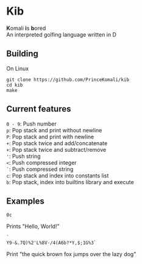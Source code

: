 # Kib
**K**omali **i**s **b**ored  
An interpreted golfing language written in D

## Building
On Linux 
```
git clone https://github.com/PrinceKomali/kib
cd kib
make
```
## Current features
`0 - 9`: Push number  
`p`: Pop stack and print without newline  
`P`: Pop stack and print with newline  
`+`: Pop stack twice and add/concatenate  
`+`: Pop stack twice and subtract/remove  
`'`: Push string  
`<`: Push compressed integer  
`` ` ``: Push compressed string  
`c`: Pop stack and index into constants list  
`b`: Pop stack, index into builtins library and execute  

## Examples
```
0c
```
Prints "Hello, World!"
```
`
Y9-&.7Q)%2'L%8V-/4(A6b?*Y,$;1G%3`
`````
Print "the quick brown fox jumps over the lazy dog" 
